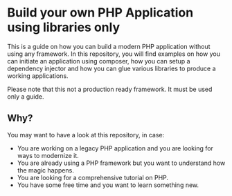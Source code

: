 # Build your own PHP Application using libraries only

This is a guide on how you can build a modern PHP application without using any framework. In this repository, you will find examples on how you can initiate an application using composer, how you can setup a dependency injector and how you can glue various libraries to produce a working applications.

Please note that this not a production ready framework. It must be used only a guide.

## Why?

You may want to have a look at this repository, in case:

* You are working on a legacy PHP application and you are looking for ways to modernize it.
* You are already using a PHP framework but you want to understand how the magic happens.
* You are looking for a comprehensive tutorial on PHP.
* You have some free time and you want to learn something new.
